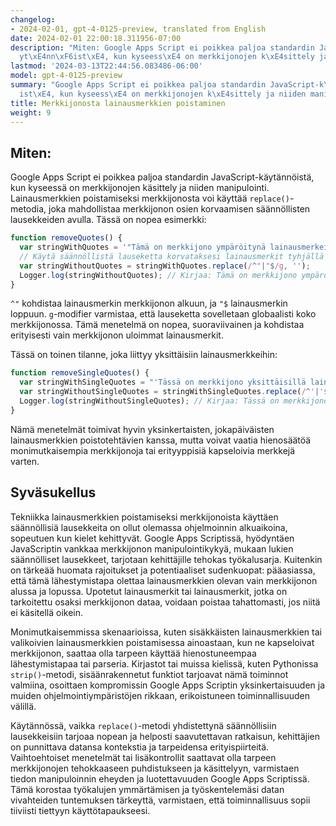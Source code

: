 ```yaml
---
changelog:
- 2024-02-01, gpt-4-0125-preview, translated from English
date: 2024-02-01 22:00:18.311956-07:00
description: "Miten: Google Apps Script ei poikkea paljoa standardin JavaScript-k\xE4\
  yt\xE4nn\xF6ist\xE4, kun kyseess\xE4 on merkkijonojen k\xE4sittely ja niiden manipulointi.\u2026"
lastmod: '2024-03-13T22:44:56.083486-06:00'
model: gpt-4-0125-preview
summary: "Google Apps Script ei poikkea paljoa standardin JavaScript-k\xE4yt\xE4nn\xF6\
  ist\xE4, kun kyseess\xE4 on merkkijonojen k\xE4sittely ja niiden manipulointi."
title: Merkkijonosta lainausmerkkien poistaminen
weight: 9
---
```


## Miten:
Google Apps Script ei poikkea paljoa standardin JavaScript-käytännöistä, kun kyseessä on merkkijonojen käsittely ja niiden manipulointi. Lainausmerkkien poistamiseksi merkkijonosta voi käyttää `replace()`-metodia, joka mahdollistaa merkkijonon osien korvaamisen säännöllisten lausekkeiden avulla. Tässä on nopea esimerkki:

```javascript
function removeQuotes() {
  var stringWithQuotes = '"Tämä on merkkijono ympäröitynä lainausmerkeillä"';
  // Käytä säännöllistä lauseketta korvataksesi lainausmerkit tyhjällä
  var stringWithoutQuotes = stringWithQuotes.replace(/^"|"$/g, '');
  Logger.log(stringWithoutQuotes); // Kirjaa: Tämä on merkkijono ympäröitynä lainausmerkeillä
}
```

`^"` kohdistaa lainausmerkin merkkijonon alkuun, ja `"$` lainausmerkin loppuun. `g`-modifier varmistaa, että lauseketta sovelletaan globaalisti koko merkkijonossa. Tämä menetelmä on nopea, suoraviivainen ja kohdistaa erityisesti vain merkkijonon uloimmat lainausmerkit.

Tässä on toinen tilanne, joka liittyy yksittäisiin lainausmerkkeihin:

```javascript
function removeSingleQuotes() {
  var stringWithSingleQuotes = "'Tässä on merkkijono yksittäisillä lainausmerkeillä'";
  var stringWithoutSingleQuotes = stringWithSingleQuotes.replace(/^'|'$/g, '');
  Logger.log(stringWithoutSingleQuotes); // Kirjaa: Tässä on merkkijono yksittäisillä lainausmerkeillä
}
```

Nämä menetelmät toimivat hyvin yksinkertaisten, jokapäiväisten lainausmerkkien poistotehtävien kanssa, mutta voivat vaatia hienosäätöä monimutkaisempia merkkijonoja tai erityyppisiä kapseloivia merkkejä varten.

## Syväsukellus
Tekniikka lainausmerkkien poistamiseksi merkkijonoista käyttäen säännöllisiä lausekkeita on ollut olemassa ohjelmoinnin alkuaikoina, sopeutuen kun kielet kehittyvät. Google Apps Scriptissä, hyödyntäen JavaScriptin vankkaa merkkijonon manipulointikykyä, mukaan lukien säännölliset lausekkeet, tarjotaan kehittäjille tehokas työkalusarja. Kuitenkin on tärkeää huomata rajoitukset ja potentiaaliset sudenkuopat: pääasiassa, että tämä lähestymistapa olettaa lainausmerkkien olevan vain merkkijonon alussa ja lopussa. Upotetut lainausmerkit tai lainausmerkit, jotka on tarkoitettu osaksi merkkijonon dataa, voidaan poistaa tahattomasti, jos niitä ei käsitellä oikein.

Monimutkaisemmissa skenaarioissa, kuten sisäkkäisten lainausmerkkien tai valikoivien lainausmerkkien poistamisessa ainoastaan, kun ne kapseloivat merkkijonon, saattaa olla tarpeen käyttää hienostuneempaa lähestymistapaa tai parseria. Kirjastot tai muissa kielissä, kuten Pythonissa `strip()`-metodi, sisäänrakennetut funktiot tarjoavat nämä toiminnot valmiina, osoittaen kompromissin Google Apps Scriptin yksinkertaisuuden ja muiden ohjelmointiympäristöjen rikkaan, erikoistuneen toiminnallisuuden välillä.

Käytännössä, vaikka `replace()`-metodi yhdistettynä säännöllisiin lausekkeisiin tarjoaa nopean ja helposti saavutettavan ratkaisun, kehittäjien on punnittava datansa kontekstia ja tarpeidensa erityispiirteitä. Vaihtoehtoiset menetelmät tai lisäkontrollit saattavat olla tarpeen merkkijonojen tehokkaaseen puhdistukseen ja käsittelyyn, varmistaen tiedon manipuloinnin eheyden ja luotettavuuden Google Apps Scriptissä. Tämä korostaa työkalujen ymmärtämisen ja työskentelemäsi datan vivahteiden tuntemuksen tärkeyttä, varmistaen, että toiminnallisuus sopii tiiviisti tiettyyn käyttötapaukseesi.
